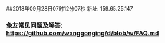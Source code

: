##2018年09月28日07时12分07秒 新址: 159.65.25.147
### 兔友常见问题及解答: https://github.com/wanggonging/d/blob/w/FAQ.md
